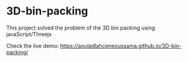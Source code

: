 # 3D-bin-packing
This project solved the problem of the 3D bin packing using javaScript/Threejs

Check the live demo: https://aouladlahceneoussama.github.io/3D-bin-packing/
